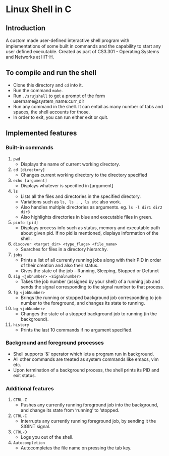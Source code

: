 # Linux Shell in C

## Introduction 
A custom made user-deﬁned interactive shell program with implementations of some built in commands and the capability to start any user defined executable. Created as part of CS3.301 - Operating Systems and Networks at IIIT-H. 

## To compile and run the shell

- Clone this directory and `cd` into it.
- Run the command `make`.
- Run `./srujshell` to get a prompt of the form username@system_name:curr_dir
- Run any command in the shell. It can entail as many number of tabs and spaces, the shell accounts for those.
- In order to exit, you can run either exit or quit.

## Implemented features

### Built-in commands

1. `pwd` 
    - Displays the name of current working directory.
2. `cd [directory]`
    - Changes current working directory to the directory specified
3. `echo [argument]`
    - Displays whatever is specified in [argument]
4. `ls`
    - Lists all the files and directories in the specified directory.
    - Variations such as `ls, ls . , ls etc` also work.
    - Also handles multiple directories as arguments. eg. `ls -l dir1 dir2 dir3`
    - Also highlights directories in blue and executable files in green.
5. `pinfo [pid]`
    - Displays process info such as status, memory and executable path about given pid. If no pid is mentioned, displays information of the shell. 
6. `discover <target_dir> <type_flags> <file_name>`
    - Searches for files in a directory hierarchy.
7. `jobs`
    - Prints a list of all currently running jobs along with their PID in order of their creation and also their status.
    - Gives the state of the job – Running, Sleeping, Stopped or Defunct
8. `sig <jobnumber> <signalnumber>`
    - Takes the job number (assigned by your shell) of a running job and sends the signal corresponding to the signal number to that process. 
9. `fg <jobNumber>`
    - Brings the running or stopped background job corresponding to job number to the foreground, and changes its state to running. 
10. `bg <jobNumber>`
    -  Changes the state of a stopped background job to running (in the background).
11. `history`
    - Prints the last 10 commands if no argument specified.
  
### Background and foreground processes 
   - Shell supports '&' operator which lets a program run in background. 
   - All other commands are treated as system commands like emacs, vim etc.
   - Upon termination of a background process, the shell prints its PID and exit status.
  
### Additional features

1. `CTRL-Z` 
    - Pushes any currently running foreground job into the background, and change its state from ‘running’ to ‘stopped.
2. `CTRL-C`
    - Interrupts any currently running foreground job, by sending it the SIGINT signal.
3. `CTRL-D`
    - Logs you out of the shell.
4. `Autocompletion`
    - Autocompletes the file name on pressing the tab key. 
